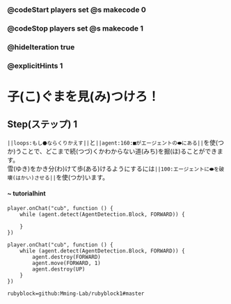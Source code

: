 ### @codeStart players set @s makecode 0
### @codeStop players set @s makecode 1

### @hideIteration true 
### @explicitHints 1


# 子(こ)ぐまを見(み)つけろ！

## Step(ステップ) 1 
``||loops:もし⬣ならくりかえす||``と``||agent:160:■がエージェントの⬬にある||``を使(つか)うことで、どこまで続(つづ)くかわからない道(みち)を掘(ほ)ることができます。</br>
雪(ゆき)をかき分(わ)けて歩(ある)けるようにするには``||100:エージェントに⬬を破壊(はかい)させる||``を使(つか)います。</br>


#### ~ tutorialhint 
```template
player.onChat("cub", function () {
    while (agent.detect(AgentDetection.Block, FORWARD)) {
    	
    }
})
```

```ghost
player.onChat("cub", function () {
    while (agent.detect(AgentDetection.Block, FORWARD)) {
        agent.destroy(FORWARD)
        agent.move(FORWARD, 1)
        agent.destroy(UP)
    }
})

``` 
```package
rubyblock=github:Mming-Lab/rubyblock1#master
```
